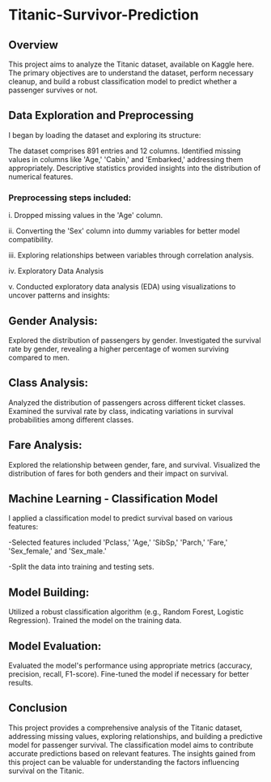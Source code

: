 # Titanic-Survivor-Prediction
## Overview
This project aims to analyze the Titanic dataset, available on Kaggle here. The primary objectives are to understand the dataset, perform necessary cleanup, and build a robust classification model to predict whether a passenger survives or not.

## Data Exploration and Preprocessing
I began by loading the dataset and exploring its structure:

The dataset comprises 891 entries and 12 columns.
Identified missing values in columns like 'Age,' 'Cabin,' and 'Embarked,' addressing them appropriately.
Descriptive statistics provided insights into the distribution of numerical features.


### Preprocessing steps included:

i. Dropped missing values in the 'Age' column.

ii.	Converting the 'Sex' column into dummy variables for better model compatibility.

iii.	Exploring relationships between variables through correlation analysis.

iv.	Exploratory Data Analysis

v.	Conducted exploratory data analysis (EDA) using visualizations to uncover patterns and insights:

## Gender Analysis:

Explored the distribution of passengers by gender.
Investigated the survival rate by gender, revealing a higher percentage of women surviving compared to men.


## Class Analysis:

Analyzed the distribution of passengers across different ticket classes.
Examined the survival rate by class, indicating variations in survival probabilities among different classes.


## Fare Analysis:

Explored the relationship between gender, fare, and survival.
Visualized the distribution of fares for both genders and their impact on survival.


## Machine Learning - Classification Model
I applied a classification model to predict survival based on various features:

-Selected features included 'Pclass,' 'Age,' 'SibSp,' 'Parch,' 'Fare,' 'Sex_female,' and 'Sex_male.'

-Split the data into training and testing sets.


## Model Building:
Utilized a robust classification algorithm (e.g., Random Forest, Logistic Regression).
Trained the model on the training data.


## Model Evaluation:
Evaluated the model's performance using appropriate metrics (accuracy, precision, recall, F1-score).
Fine-tuned the model if necessary for better results.


## Conclusion
This project provides a comprehensive analysis of the Titanic dataset, addressing missing values, exploring relationships, and building a predictive model for passenger survival. The classification model aims to contribute accurate predictions based on relevant features. The insights gained from this project can be valuable for understanding the factors influencing survival on the Titanic.
